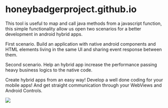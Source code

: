 # honeybadgerproject.github.io

This tool is useful to map and call java methods from a javascript function, this simple functionality allow us open two scenarios for a better development in android hybrid apps. 

First scenario. 
Build an application with native android components and HTML elements living in the same UI and sharing event response between them. 

Second scenario. 
Help an hybrid app increase the performance passing heavy business logics to the native code.

Create hybrid apps from an easy way! Develop a well done coding for your mobile apps! And get straight communication through your WebViews and Android Controls.


<img src="http://honeybadgerproject.github.io/img/imgHome.jpg">
